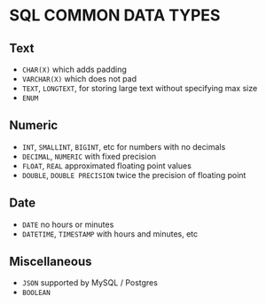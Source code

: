 # SQL COMMON DATA TYPES

## Text

- `CHAR(X)` which adds padding
- `VARCHAR(X)` which does not pad
- `TEXT`, `LONGTEXT`, for storing large text without specifying max size
- `ENUM`

## Numeric

- `INT`, `SMALLINT`, `BIGINT`, etc for numbers with no decimals
- `DECIMAL`, `NUMERIC` with fixed precision
- `FLOAT`, `REAL` approximated floating point values
- `DOUBLE`, `DOUBLE PRECISION` twice the precision of floating point

## Date

- `DATE` no hours or minutes
- `DATETIME`, `TIMESTAMP` with hours and minutes, etc

## Miscellaneous

- `JSON` supported by MySQL / Postgres
- `BOOLEAN`
